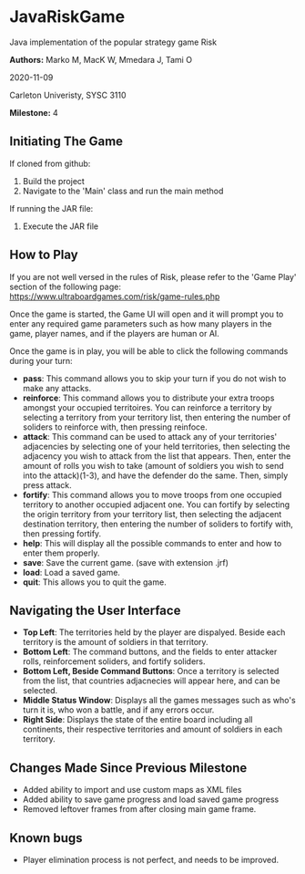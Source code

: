 # JavaRiskGame
Java implementation of the popular strategy game Risk

**Authors:** Marko M, MacK W, Mmedara J, Tami O

2020-11-09

Carleton Univeristy, SYSC 3110

**Milestone:** 4

## Initiating The Game

If cloned from github:
1. Build the project
2. Navigate to the 'Main' class and run the main method

If running the JAR file:
1. Execute the JAR file

## How to Play 

If you are not well versed in the rules of Risk, please refer to the 'Game Play' section of the following page:
https://www.ultraboardgames.com/risk/game-rules.php

Once the game is started, the Game UI will open and it will prompt you to enter any required game parameters such as how many players in the game, player names, and if the players are human or AI.

Once the game is in play, you will be able to click the following commands during your turn:

- **pass**: This command allows you to skip your turn if you do not wish to make any attacks.
- **reinforce**: This command allows you to distribute your extra troops amongst your occupied territoires. You can reinforce a territory by selecting a territory from your territory list, then entering the number of soliders to reinforce with, then pressing reinfoce.
- **attack**: This command can be used to attack any of your territories' adjacencies by selecting one of your held territories, then selecting the adjacency you wish to attack from the list that appears. Then, enter the amount of rolls you wish to take (amount of soldiers you wish to send into the attack)(1-3), and have the defender do the same. Then, simply press attack.  
- **fortify**: This command allows you to move troops from one occupied territory to another occupied adjacent one. You can fortify by selecting the origin territory from your territory list, then selecting the adjacent destination territory, then entering the number of soliders to fortify with, then pressing fortify.
- **help**: This will display all the possible commands to enter and how to enter them properly.
- **save**: Save the current game. (save with extension .jrf)
- **load**: Load a saved game.
- **quit**: This allows you to quit the game.

## Navigating the User Interface

- **Top Left**: The territories held by the player are dispalyed. Beside each territory is the amount of soldiers in that territory.
- **Bottom Left**: The command buttons, and the fields to enter attacker rolls, reinforcement soliders, and fortify soliders.
- **Bottom Left, Beside Command Buttons**: Once a territory is selected from the list, that countries adjacnecies will appear here, and can be selected.
- **Middle Status Window**: Displays all the games messages such as who's turn it is, who won a battle, and if any errors occur. 
- **Right Side**: Displays the state of the entire board including all continents, their respective territories and amount of soldiers in each territory.

## Changes Made Since Previous Milestone

- Added ability to import and use custom maps as XML files
- Added ability to save game progress and load saved game progress
- Removed leftover frames from after closing main game frame. 


## Known bugs 

- Player elimination process is not perfect, and needs to be improved. 
